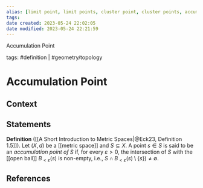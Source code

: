 ```yaml
---
alias: [limit point, limit points, cluster point, cluster points, accumulation points]
tags: 
date created: 2023-05-24 22:02:05
date modified: 2023-05-24 22:21:59
---
```


Accumulation Point

tags: #definition | #geometry/topology

# Accumulation Point

## Context

## Statements

**Definition** ([[A Short Introduction to Metric Spaces|@Eck23, Definition 1.5]]). Let $(X,d)$ be a [[metric space]] and $S\subseteq X$. A point $s\in S$ is said to be an _accumulation point of_ $S$ if, for every $\varepsilon>0$, the intersection of $S$ with the [[open ball]] $B_{<\varepsilon}(s)$ is non-empty, i.e., $S\cap B_{<\varepsilon}(s)\setminus \{s\})\neq\emptyset$.

## References